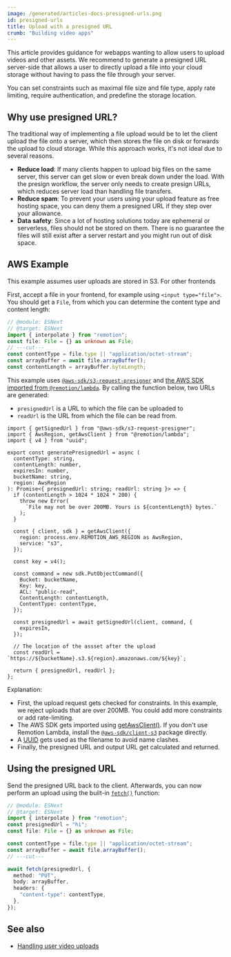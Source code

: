 ```yaml
---
image: /generated/articles-docs-presigned-urls.png
id: presigned-urls
title: Upload with a presigned URL
crumb: "Building video apps"
---
```


This article provides guidance for webapps wanting to allow users to upload videos and other assets. We recommend to generate a presigned URL server-side that allows a user to directly upload a file into your cloud storage without having to pass the file through your server.

You can set constraints such as maximal file size and file type, apply rate limiting, require authentication, and predefine the storage location.

## Why use presigned URL?

The traditional way of implementing a file upload would be to let the client upload the file onto a server, which then stores the file on disk or forwards the upload to cloud storage. While this approach works, it's not ideal due to several reasons.

- **Reduce load**: If many clients happen to upload big files on the same server, this server can get slow or even break down under the load. With the presign workflow, the server only needs to create presign URLs, which reduces server load than handling file transfers.
- **Reduce spam**: To prevent your users using your upload feature as free hosting space, you can deny them a presigned URL if they step over your allowance.
- **Data safety**: Since a lot of hosting solutions today are ephemeral or serverless, files should not be stored on them. There is no guarantee the files will still exist after a server restart and you might run out of disk space.

## AWS Example

This example assumes user uploads are stored in S3. For other frontends

First, accept a file in your frontend, for example using `<input type="file">`. You should get a `File`, from which you can determine the content type and content length:

```ts twoslash title="App.tsx"
// @module: ESNext
// @target: ESNext
import { interpolate } from "remotion";
const file: File = {} as unknown as File;
// ---cut---
const contentType = file.type || "application/octet-stream";
const arrayBuffer = await file.arrayBuffer();
const contentLength = arrayBuffer.byteLength;
```

This example uses [`@aws-sdk/s3-request-presigner`](https://github.com/aws/aws-sdk-js-v3/tree/main/packages/s3-request-presigner) and [the AWS SDK imported from `@remotion/lambda`](/docs/lambda/getawsclient). By calling the function below, two URLs are generated:

- `presignedUrl` is a URL to which the file can be uploaded to
- `readUrl` is the URL from which the file can be read from.

```tsx twoslash title="api/generate-presigned-url.ts"
import { getSignedUrl } from "@aws-sdk/s3-request-presigner";
import { AwsRegion, getAwsClient } from "@remotion/lambda";
import { v4 } from "uuid";

export const generatePresignedUrl = async (
  contentType: string,
  contentLength: number,
  expiresIn: number,
  bucketName: string,
  region: AwsRegion
): Promise<{ presignedUrl: string; readUrl: string }> => {
  if (contentLength > 1024 * 1024 * 200) {
    throw new Error(
      `File may not be over 200MB. Yours is ${contentLength} bytes.`
    );
  }

  const { client, sdk } = getAwsClient({
    region: process.env.REMOTION_AWS_REGION as AwsRegion,
    service: "s3",
  });

  const key = v4();

  const command = new sdk.PutObjectCommand({
    Bucket: bucketName,
    Key: key,
    ACL: "public-read",
    ContentLength: contentLength,
    ContentType: contentType,
  });

  const presignedUrl = await getSignedUrl(client, command, {
    expiresIn,
  });

  // The location of the assset after the upload
  const readUrl = `https://${bucketName}.s3.${region}.amazonaws.com/${key}`;

  return { presignedUrl, readUrl };
};
```

Explanation:

- First, the upload request gets checked for constraints. In this example, we reject uploads that are over 200MB. You could add more constraints or add rate-limiting.
- The AWS SDK gets imported using [getAwsClient()](/docs/lambda/getawsclient). If you don't use Remotion Lambda, install the [`@aws-sdk/client-s3`](https://github.com/aws/aws-sdk-js-v3/tree/main/clients/client-s3) package directly.
- A [UUID](https://en.wikipedia.org/wiki/Universally_unique_identifier) gets used as the filename to avoid name clashes.
- Finally, the presigned URL and output URL get calculated and returned.

## Using the presigned URL

Send the presigned URL back to the client. Afterwards, you can now perform an upload using the built-in [`fetch()`](https://developer.mozilla.org/en-US/docs/Web/API/Fetch_API) function:

```ts twoslash title="App.tsx"
// @module: ESNext
// @target: ESNext
import { interpolate } from "remotion";
const presignedUrl = "hi";
const file: File = {} as unknown as File;

const contentType = file.type || "application/octet-stream";
const arrayBuffer = await file.arrayBuffer();
// ---cut---

await fetch(presignedUrl, {
  method: "PUT",
  body: arrayBuffer,
  headers: {
    "content-type": contentType,
  },
});
```

## See also

- [Handling user video uploads](/docs/video-uploads)
